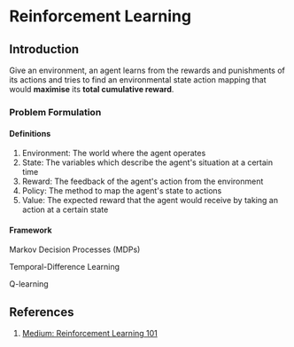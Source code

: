 # Reinforcement Learning

## Introduction

Give an environment, an agent learns from the rewards and punishments of its actions and tries to find an environmental state action mapping that would **maximise** its **total cumulative reward**.

### Problem Formulation

#### Definitions

1. Environment: The world where the agent operates
2. State: The variables which describe the agent's situation at a certain time
3. Reward: The feedback of the agent's action from the environment
4. Policy: The method to map the agent's state to actions
5. Value: The expected reward that the agent would receive by taking an action at a certain state

#### Framework

Markov Decision Processes \(MDPs\)

Temporal-Difference Learning

Q-learning

## References

1. [Medium: Reinforcement Learning 101](https://towardsdatascience.com/reinforcement-learning-101-e24b50e1d292)

